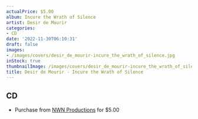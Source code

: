 ```yaml
---
actualPrice: $5.00
album: Incure the Wrath of Silence
artist: Desir de Mourir
categories:
- CD
date: '2022-11-30T06:10:31'
draft: false
images:
- /images/covers/desir_de_mourir-incure_the_wrath_of_silence.jpg
inStock: true
thumbnailImage: /images/covers/desir_de_mourir-incure_the_wrath_of_silence-thumb.jpg
title: Desir de Mourir - Incure the Wrath of Silence
---
```


## CD
* Purchase from [NWN Productions](http://shop.nwnprod.com/index.php?route=product/product&path=93&product_id=2177&sort=pd.name&order=ASC) for $5.00
